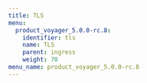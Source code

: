 ```yaml
---
title: TLS
menu:
  product_voyager_5.0.0-rc.8:
    identifier: tls
    name: TLS
    parent: ingress
    weight: 70
menu_name: product_voyager_5.0.0-rc.8
---
```

